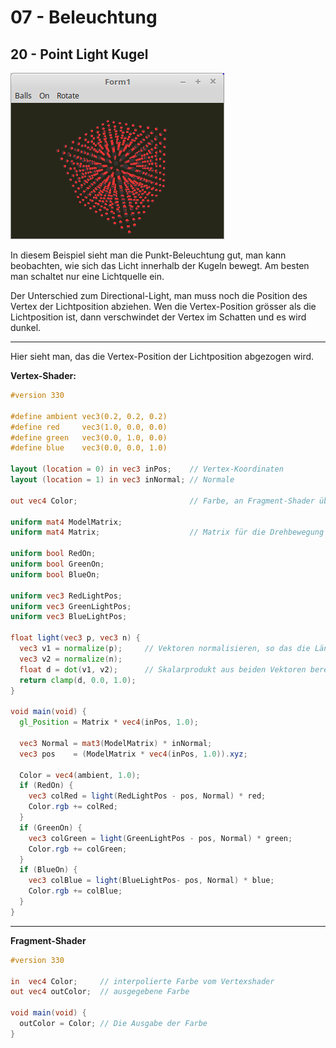 # 07 - Beleuchtung
## 20 - Point Light Kugel

![image.png](image.png)

In diesem Beispiel sieht man die Punkt-Beleuchtung gut, man kann beobachten, wie sich das Licht innerhalb der Kugeln bewegt.
Am besten man schaltet nur eine Lichtquelle ein.

Der Unterschied zum Directional-Light, man muss noch die Position des Vertex der Lichtposition abziehen.
Wen die Vertex-Position grösser als die Lichtposition ist, dann verschwindet der Vertex im Schatten und es wird dunkel.

---
Hier sieht man, das die Vertex-Position der Lichtposition abgezogen wird.

**Vertex-Shader:**

```glsl
#version 330

#define ambient vec3(0.2, 0.2, 0.2)
#define red     vec3(1.0, 0.0, 0.0)
#define green   vec3(0.0, 1.0, 0.0)
#define blue    vec3(0.0, 0.0, 1.0)

layout (location = 0) in vec3 inPos;    // Vertex-Koordinaten
layout (location = 1) in vec3 inNormal; // Normale

out vec4 Color;                         // Farbe, an Fragment-Shader übergeben.

uniform mat4 ModelMatrix;
uniform mat4 Matrix;                    // Matrix für die Drehbewegung und Frustum.

uniform bool RedOn;
uniform bool GreenOn;
uniform bool BlueOn;

uniform vec3 RedLightPos;
uniform vec3 GreenLightPos;
uniform vec3 BlueLightPos;

float light(vec3 p, vec3 n) {
  vec3 v1 = normalize(p);     // Vektoren normalisieren, so das die Länge des Vektors immer 1.0 ist.
  vec3 v2 = normalize(n);
  float d = dot(v1, v2);      // Skalarprodukt aus beiden Vektoren berechnen.
  return clamp(d, 0.0, 1.0);
}

void main(void) {
  gl_Position = Matrix * vec4(inPos, 1.0);

  vec3 Normal = mat3(ModelMatrix) * inNormal;
  vec3 pos    = (ModelMatrix * vec4(inPos, 1.0)).xyz;

  Color = vec4(ambient, 1.0);
  if (RedOn) {
    vec3 colRed = light(RedLightPos - pos, Normal) * red;
    Color.rgb += colRed;
  }
  if (GreenOn) {
    vec3 colGreen = light(GreenLightPos - pos, Normal) * green;
    Color.rgb += colGreen;
  }
  if (BlueOn) {
    vec3 colBlue = light(BlueLightPos- pos, Normal) * blue;
    Color.rgb += colBlue;
  }
}

```


---
**Fragment-Shader**

```glsl
#version 330

in  vec4 Color;     // interpolierte Farbe vom Vertexshader
out vec4 outColor;  // ausgegebene Farbe

void main(void) {
  outColor = Color; // Die Ausgabe der Farbe
}

```



